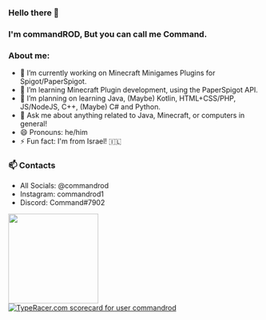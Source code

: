 ### Hello there 👋

### I'm commandROD, But you can call me Command.

### About me:
- 🔭 I’m currently working on Minecraft Minigames Plugins for Spigot/PaperSpigot.
- 🌱 I’m learning Minecraft Plugin development, using the PaperSpigot API.
- 👯 I’m planning on learning Java, (Maybe) Kotlin, HTML+CSS/PHP, JS/NodeJS, C++, (Maybe) C# and Python.
- 💬 Ask me about anything related to Java, Minecraft, or computers in general!
- 😄 Pronouns: he/him
- ⚡ Fun fact: I'm from Israel! 🇮🇱

### 📫 Contacts
- All Socials: @commandrod
- Instagram: commandrod1
- Discord: Command#7902

<img height="180em" src="https://github-readme-stats.vercel.app/api?username=commandrod&show_icons=true&hide_border=true&&count_private=true&include_all_commits=true&theme=dracula"/>
<a href="https://data.typeracer.com/pit/profile?user=commandrod&universe=music&ref=badge" target="_top"><img src="https://data.typeracer.com/misc/badge?user=commandrod" border="0" alt="TypeRacer.com scorecard for user commandrod"/></a>
